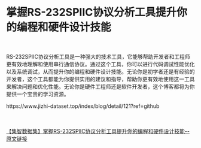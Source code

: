 <h1>掌握RS-232SPIIC协议分析工具提升你的编程和硬件设计技能</h1><br /><p>RS-232SPIIC协议分析工具是一种强大的技术工具，它能够帮助开发者和工程师更有效地理解和使用串行通信协议。通过这个工具，你可以进行代码调试性能优化以及系统调试，从而提升你的编程和硬件设计技能。无论你是初学者还是有经验的开发者，这个工具都能为你提供实用的建议和指导，帮助你更有效地使用这一工具来解决问题和优化性能。无论你是硬件工程师还是软件开发者，这个博客都将为你提供一个宝贵的学习资源。</p><p>https://www.jizhi-dataset.top/index/blog/detail/121?ref=github</p><br /><br /><a href="https://www.jizhi-dataset.top/index/blog/detail/121?ref=github" target="_blank">【集智数据集】掌握RS-232SPIIC协议分析工具提升你的编程和硬件设计技能--原文链接</a>
